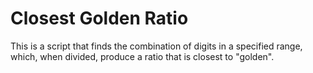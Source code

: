 # Closest Golden Ratio

This is a script that finds the combination of digits in a specified range, which, when divided, produce a ratio that is closest to "golden".
